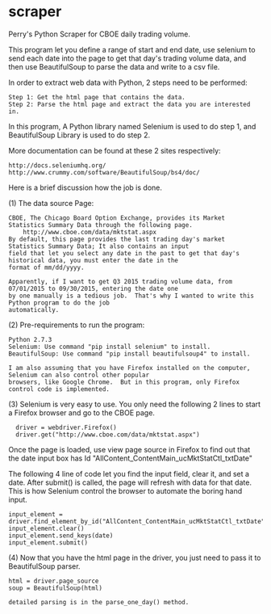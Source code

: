 # scraper
Perry's Python Scraper for CBOE daily trading volume.

This program let you define a range of start and end date, use selenium to send each date into the page to get that day's
trading volume data, and then use BeautifulSoup to parse the data and write to a csv file.

In order to extract web data with Python, 2 steps need to be performed:

    Step 1: Get the html page that contains the data.
    Step 2: Parse the html page and extract the data you are interested in.

In this program, A Python library named Selenium is used to do step 1, and BeautifulSoup Library is used to do step 2.

More documentation can be found at these 2 sites respectively:

    http://docs.seleniumhq.org/
    http://www.crummy.com/software/BeautifulSoup/bs4/doc/

Here is a brief discussion how the job is done.

(1) The data source Page:

    CBOE, The Chicago Board Option Exchange, provides its Market Statistics Summary Data through the following page.
        http://www.cboe.com/data/mktstat.aspx
    By default, this page provides the last trading day's market Statistics Summary Data; It also contains an input
    field that let you select any date in the past to get that day's historical data, you must enter the date in the
    format of mm/dd/yyyy.

    Apparently, if I want to get Q3 2015 trading volume data, from 07/01/2015 to 09/30/2015, entering the date one 
    by one manually is a tedious job.  That's why I wanted to write this Python program to do the job
    automatically.

(2) Pre-requirements to run the program:

    Python 2.7.3
    Selenium: Use command "pip install selenium" to install.
    BeautifulSoup: Use command "pip install beautifulsoup4" to install.

    I am also assuming that you have Firefox installed on the computer, Selenium can also control other popular
    browsers, like Google Chrome.  But in this program, only Firefox control code is implemented.

(3) Selenium is very easy to use. You only need the following 2 lines to start a Firefox browser and go to the CBOE page.

      driver = webdriver.Firefox()
      driver.get("http://www.cboe.com/data/mktstat.aspx")

Once the page is loaded, use view page source in Firefox to find out that the date input box has Id
"AllContent_ContentMain_ucMktStatCtl_txtDate"

The following 4 line of code let you find the input field, clear it, and set a date.  After submit() is called, the page will refresh with data for that date.  This is how Selenium control the browser to automate the boring hand input.

    input_element = driver.find_element_by_id("AllContent_ContentMain_ucMktStatCtl_txtDate")
    input_element.clear()
    input_element.send_keys(date)
    input_element.submit()

(4) Now that you have the html page in the driver, you just need to pass it to BeautifulSoup parser.

    html = driver.page_source
    soup = BeautifulSoup(html)

    detailed parsing is in the parse_one_day() method.
